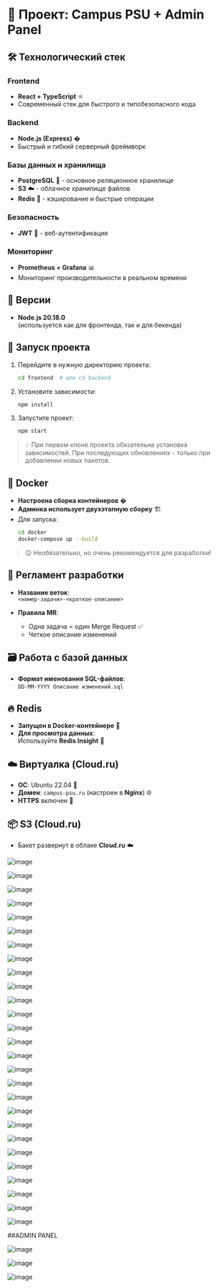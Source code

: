 
# 🚀 Проект: Campus PSU + Admin Panel

## 🛠 Технологический стек

### Frontend
- **React + TypeScript** ⚛️  
- Современный стек для быстрого и типобезопасного кода

### Backend
- **Node.js (Express)** �  
- Быстрый и гибкий серверный фреймворк

### Базы данных и хранилища
- **PostgreSQL** 🐘 - основное реляционное хранилище
- **S3** ☁️ - облачное хранилище файлов
- **Redis** 🧠 - кэширование и быстрые операции

### Безопасность
- **JWT** 🔑 - веб-аутентификация

### Мониторинг
- **Prometheus + Grafana** 📊  
- Мониторинг производительности в реальном времени

## 📌 Версии

- **Node.js 20.18.0**  
  (используется как для фронтенда, так и для бекенда)  

## 🚀 Запуск проекта

1. Перейдите в нужную директорию проекта:
   ```bash
   cd frontend  # или cd backend
   ```
2. Установите зависимости:
   ```bash
   npm install
   ```
3. Запустите проект:
   ```bash
   npm start
   ```

> 💡 При первом клоне проекта обязательна установка зависимостей. При последующих обновлениях - только при добавлении новых пакетов.

## 🐳 Docker

- **Настроена сборка контейнеров** �
- **Админка использует двухэтапную сборку** 🏗
- Для запуска:
  ```bash
  cd docker
  docker-compose up --build
  ```

> 😉 Необязательно, но очень рекомендуется для разработки!

## 🔄 Регламент разработки

- **Название веток**:  
  `<номер-задачи>-<краткое-описание>`  
  
- **Правила MR**:  
  - Одна задача = один Merge Request ✅  
  - Четкое описание изменений


## 🗃 Работа с базой данных

- **Формат именования SQL-файлов**:  
  `DD-MM-YYYY Описание изменений.sql`

## 🔥 Redis

- **Запущен в Docker-контейнере** 🐳
- **Для просмотра данных**:  
  Используйте **Redis Insight** 👀

## ☁️ Виртуалка (Cloud.ru)  

- **ОС**: Ubuntu 22.04 🐧  
- **Домен**: `campus-psu.ru` (настроен в **Nginx**) 🌐  
- **HTTPS** включен 🔐  

## 📦 S3 (Cloud.ru)  

- Бакет развернут в облаке **Cloud.ru** ☁️

![image](https://github.com/user-attachments/assets/2a03e287-29ff-4748-a824-6e54c8534f17)

![image](https://github.com/user-attachments/assets/d077a746-01b2-4f11-b93d-39431794e12b)

![image](https://github.com/user-attachments/assets/6f64c966-a051-46ca-9eb6-0fe9891b4e2f)

![image](https://github.com/user-attachments/assets/ef2ada15-f310-46d4-a2ea-514c0dff51f2)

![image](https://github.com/user-attachments/assets/4414c0bf-9198-4ff9-8204-9daf2f997321)

![image](https://github.com/user-attachments/assets/fd156023-9103-48bc-a6da-ec6354e2307f)

![image](https://github.com/user-attachments/assets/f219370c-25c7-41e8-87c7-cc7eaafb3722)

![image](https://github.com/user-attachments/assets/d5c2b956-70ec-443e-8eec-41eadd170da8)

![image](https://github.com/user-attachments/assets/c22e08f5-3f44-43a1-b983-24a82f3e2708)

![image](https://github.com/user-attachments/assets/636308fc-bc76-47c7-acfc-e094ebe8a401)

![image](https://github.com/user-attachments/assets/e3aa5fb7-c934-4897-a711-971ebea578d2)

![image](https://github.com/user-attachments/assets/a110834e-3608-4ae0-8d38-480cff75f7e1)

![image](https://github.com/user-attachments/assets/4d10d6c8-9774-4ff4-9eec-5894fda29d8a)

![image](https://github.com/user-attachments/assets/7fdcd270-75e3-484e-bb93-b5e4e164f7dc)

![image](https://github.com/user-attachments/assets/15f2e849-f924-47b4-8e62-b8c6e647c397)

![image](https://github.com/user-attachments/assets/bdd945fc-8926-4dc5-b5f1-18759a5b4868)

![image](https://github.com/user-attachments/assets/4de727b3-c5c0-420d-ac0c-e4a3f7b1b661)

![image](https://github.com/user-attachments/assets/5a6a6b21-2c73-4605-b14e-298a53d8bb5f)

![image](https://github.com/user-attachments/assets/92001312-2adb-4160-a8cd-1ac4883a08b8)

![image](https://github.com/user-attachments/assets/064b4579-7a3d-4f7a-8914-a507e7ca361c)

![image](https://github.com/user-attachments/assets/fac6142f-4851-43e7-b631-5e8bf94c1226)

![image](https://github.com/user-attachments/assets/37f81430-d571-4b95-bd36-ec17903ded49)

![image](https://github.com/user-attachments/assets/8510ef82-1ad3-4555-b9bb-666ba9db2511)

![image](https://github.com/user-attachments/assets/64b17ac3-00bc-4ebc-9232-92647608c292)

![image](https://github.com/user-attachments/assets/0430e9d7-9010-4600-b56c-9789f90de12b)

![image](https://github.com/user-attachments/assets/7f4c19fa-5df4-4467-a8bb-19cdcacf366a)

![image](https://github.com/user-attachments/assets/22fec448-4018-41b8-88d2-3f07cd439bb4)

##ADMIN PANEL

![image](https://github.com/user-attachments/assets/3dd00b5a-d263-4d76-ad52-30b58a548c99)

![image](https://github.com/user-attachments/assets/3d341199-5d85-41f3-b215-e83bce901411)

![image](https://github.com/user-attachments/assets/8d55292c-2286-43ce-ab6e-54b3bfeade07)

